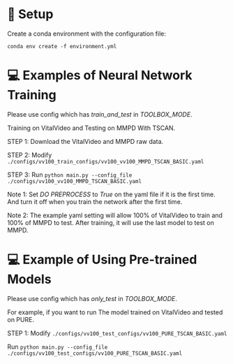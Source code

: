 # :wrench: Setup

Create a conda environment with the configuration file:

`conda env create -f environment.yml`

# :computer: Examples of Neural Network Training

Please use config which has *train_and_test* in *TOOLBOX_MODE*.

Training on VitalVideo and Testing on MMPD With TSCAN.

STEP 1: Download the VitalVideo and MMPD raw data.

STEP 2: Modify `./configs/vv100_train_configs/vv100_vv100_MMPD_TSCAN_BASIC.yaml`

STEP 3: Run `python main.py --config_file ./configs/vv100_vv100_MMPD_TSCAN_BASIC.yaml`

Note 1: Set *DO PREPROCESS* to *True* on the yaml file if it is the first time. And turn it off when you train the network after the first time.

Note 2: The example yaml setting will allow 100% of VitalVideo to train and 100% of MMPD to test. 
After training, it will use the last model to test on MMPD.

# :computer: Example of Using Pre-trained Models

Please use config which has *only_test* in *TOOLBOX_MODE*.

For example, if you want to run The model trained on VitalVideo and tested on PURE.

STEP 1: Modify `./configs/vv100_test_configs/vv100_PURE_TSCAN_BASIC.yaml`

Run `python main.py --config_file ./configs/vv100_test_configs/vv100_PURE_TSCAN_BASIC.yaml`


